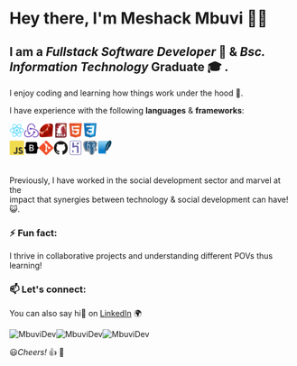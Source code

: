  # Hey there, I'm Meshack Mbuvi 👨‍💻 

## I am a  _**Fullstack Software Developer**_ 🎱 &  _**Bsc. Information Technology**_  Graduate :mortar_board: .<br/>
<!-- [My Portfolio Website](https://ashley-n-njoroge.vercel.app/)<br/> -->

I enjoy coding and learning how things work under the hood :wrench:.<br/>

I have experience with the following **languages** & **frameworks**: <br/>

<img align="left" alt="React" width="26px" src="https://raw.githubusercontent.com/devicons/devicon/master/icons/react/react-original.svg" />

<img align="left" alt="Redux" width="26px" src="https://raw.githubusercontent.com/devicons/devicon/master/icons/redux/redux-original.svg" />

<img align="left" alt="Ruby" width="26px" src="https://raw.githubusercontent.com/devicons/devicon/master/icons/ruby/ruby-original.svg" />

<img align="left" alt="Rails" width="26px" src="https://raw.githubusercontent.com/devicons/devicon/master/icons/rails/rails-original-wordmark.svg" />

<img align="left" alt="HTML" width="26px" src="https://raw.githubusercontent.com/devicons/devicon/master/icons/html5/html5-original.svg" />

<img align="left" alt="CSS" width="26px" src="https://raw.githubusercontent.com/devicons/devicon/master/icons/css3/css3-original.svg" /> <br />

<img align="left" alt="JavaScript" width="26px" src="https://raw.githubusercontent.com/devicons/devicon/master/icons/javascript/javascript-original.svg" />

<img align="left" alt="Bootstrap" width="26px" src="https://raw.githubusercontent.com/devicons/devicon/master/icons/bootstrap/bootstrap-plain.svg" />

<img align="left" alt="Git" width="26px" src="https://raw.githubusercontent.com/devicons/devicon/master/icons/git/git-original.svg" />

<img align="left" alt="GitHub" width="26px" src="https://raw.githubusercontent.com/devicons/devicon/master/icons/github/github-original.svg" />

<img align="left" alt="Heroku" width="26px" src="https://raw.githubusercontent.com/devicons/devicon/master/icons/heroku/heroku-original.svg" />

<img align="left" alt="Postgres" width="26px" src="https://raw.githubusercontent.com/devicons/devicon/master/icons/postgresql/postgresql-original.svg" />

<img align="left" alt="SQLite3" width="26px" src="https://raw.githubusercontent.com/devicons/devicon/master/icons/sqlite/sqlite-original.svg" /> <br />

<!-- Create on a new line -->

<br />

Previously, I have worked in the social development sector and marvel at the <br /> impact that synergies between technology & social development can have!:smiley_cat:.
<br/>

### ⚡ Fun fact:
I thrive in collaborative projects and understanding different POVs thus learning!

### 📫 Let's connect: <br/>
<!-- I build my writing :pencil2::page_with_curl: muscle on [Medium](https://medium.com/@ashnjoroge).<br/> -->
You can also say hi:wave: on [LinkedIn](https://www.linkedin.com/in/mbuvi-meshack-480027228/) :earth_africa: 
<br/>


<p><img align="left" src="https://github-readme-stats.vercel.app/api?username=MbuviDev&show_icons=true&locale=en" alt="MbuviDev" /></p>

<p><img align="left" src="https://github-readme-streak-stats.herokuapp.com/?user=MbuviDev" alt="MbuviDev" /></p>
<p>&nbsp;<img align="left" src="https://github-readme-stats.vercel.app/api/top-langs?username=MbuviDev&show_icons=true&locale=en&layout=compact" alt="MbuviDev" /><p

### :smiley:_Cheers!_ :+1: :star2:


<!--
**AshleyN2/AshleyN2** is a ✨ _special_ ✨ repository because its `README.md` (this file) appears on your GitHub profile.

Here are some ideas to get you started:

- 🔭 I’m currently working on ...
- 🌱 I’m currently learning ...
- 👯 I’m looking to collaborate on ...
- 🤔 I’m looking for help with ...
- 💬 Ask me about ...
- 📫 How to reach me: ...
- 😄 Pronouns: ...
- ⚡ Fun fact: ...
-->
 
 

